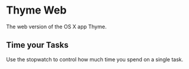 # Thyme Web

The web version of the OS X app Thyme.

## Time your Tasks
Use the stopwatch to control how much time you spend on a single task.
